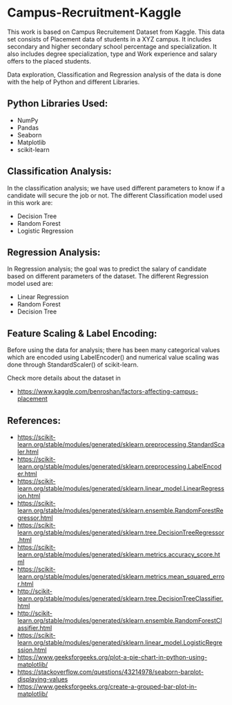 # Campus-Recruitment-Kaggle

This work is based on Campus Recruitement Dataset from Kaggle. This data set consists of Placement data of students in a XYZ campus. It includes secondary and higher secondary school percentage and specialization. It also includes degree specialization, type and Work experience and salary offers to the placed students. 

Data exploration, Classification and Regression analysis of the data is done with the help of Python and different Libraries.

## Python Libraries Used:
* NumPy
* Pandas
* Seaborn
* Matplotlib
* scikit-learn

## Classification Analysis:
In the classification analysis; we have used different parameters to know if a candidate will secure the job or not. The different Classification model used in this work are:
* Decision Tree
* Random Forest
* Logistic Regression

## Regression Analysis:
In Regression analysis; the goal was to predict the salary of candidate based on different parameters of the dataset. The different Regression model used are:
* Linear Regression
* Random Forest
* Decision Tree

## Feature Scaling & Label Encoding:
Before using the data for analysis; there has been many categorical values which are encoded using LabelEncoder() and numerical value scaling was done through StandardScaler() of scikit-learn.

Check more details about the dataset in 
* https://www.kaggle.com/benroshan/factors-affecting-campus-placement

## References:
* https://scikit-learn.org/stable/modules/generated/sklearn.preprocessing.StandardScaler.html
* https://scikit-learn.org/stable/modules/generated/sklearn.preprocessing.LabelEncoder.html
* https://scikit-learn.org/stable/modules/generated/sklearn.linear_model.LinearRegression.html
* https://scikit-learn.org/stable/modules/generated/sklearn.ensemble.RandomForestRegressor.html
* https://scikit-learn.org/stable/modules/generated/sklearn.tree.DecisionTreeRegressor.html
* https://scikit-learn.org/stable/modules/generated/sklearn.metrics.accuracy_score.html
* https://scikit-learn.org/stable/modules/generated/sklearn.metrics.mean_squared_error.html
* http://scikit-learn.org/stable/modules/generated/sklearn.tree.DecisionTreeClassifier.html
* http://scikit-learn.org/stable/modules/generated/sklearn.ensemble.RandomForestClassifier.html
* https://scikit-learn.org/stable/modules/generated/sklearn.linear_model.LogisticRegression.html
* https://www.geeksforgeeks.org/plot-a-pie-chart-in-python-using-matplotlib/
* https://stackoverflow.com/questions/43214978/seaborn-barplot-displaying-values
* https://www.geeksforgeeks.org/create-a-grouped-bar-plot-in-matplotlib/
